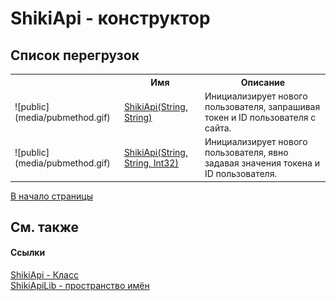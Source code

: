 # ShikiApi - конструктор



## Список&nbsp;перегрузок
<table>
	<tr>
		<th/>
		<th>Имя</th>
		<th>Описание</th>
	</tr>
	<tr>
		<td>![public](media/pubmethod.gif)</td>
		<td>
			<a target="_blank" href="M_ShikiApiLib_ShikiApi__ctor.md">ShikiApi(String, String)</a>
		</td>
		<td>Инициализирует нового пользователя, запрашивая токен и ID пользователя с сайта.</td>
	</tr>
	<tr>
		<td>![public](media/pubmethod.gif)</td>
		<td>
			<a target="_blank" href="M_ShikiApiLib_ShikiApi__ctor_1.md">ShikiApi(String, String, Int32)</a>
		</td>
		<td>Инициализирует нового пользователя, явно задавая значения токена и ID пользователя.</td>
	</tr>
</table>
<a href="#shikiapi---конструктор">В начало страницы</a>

## См. также


#### Ссылки
<a target="_blank" href="T_ShikiApiLib_ShikiApi.md">ShikiApi - Класс</a>
<br />
<a target="_blank" href="N_ShikiApiLib.md">ShikiApiLib - пространство имён</a>
<br />